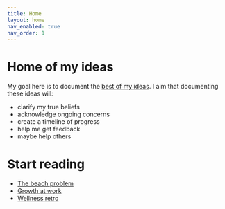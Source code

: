 ```yaml
---
title: Home
layout: home
nav_enabled: true
nav_order: 1
---
```


# Home of my ideas

My goal here is to document the [best of my ideas](/ideas). I aim that documenting these ideas will:

- clarify my true beliefs
- acknowledge ongoing concerns
- create a timeline of progress
- help me get feedback
- maybe help others

# Start reading

- [The beach problem](/ideas#the-beach-problem)
- [Growth at work](/ideas#growth-at-work)
- [Wellness retro](/ideas#wellness-retro)